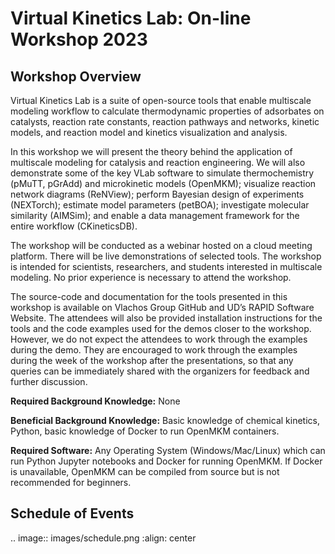 # Virtual Kinetics Lab: On-line Workshop 2023

## Workshop Overview
Virtual Kinetics Lab is a suite of open-source tools that enable multiscale modeling workflow to calculate thermodynamic properties of adsorbates on catalysts, reaction rate constants, reaction pathways and networks, kinetic models, and reaction model and kinetics visualization and analysis.

In this workshop we will present the theory behind the application of multiscale modeling for catalysis and reaction engineering. We will also demonstrate some of the key VLab software to simulate thermochemistry (pMuTT, pGrAdd) and microkinetic models (OpenMKM); visualize reaction network diagrams (ReNView); perform Bayesian design of experiments (NEXTorch); estimate model parameters (petBOA); investigate molecular similarity (AIMSim); and enable a data management framework for the entire workflow (CKineticsDB).

The workshop will be conducted as a webinar hosted on a cloud meeting platform. There will be live demonstrations of selected tools. The workshop is intended for scientists, researchers, and students interested in multiscale modeling. No prior experience is necessary to attend the workshop.

The source-code and documentation for the tools presented in this workshop is available on Vlachos Group GitHub and UD’s RAPID Software Website. The attendees will also be provided installation instructions for the tools and the code examples used for the demos closer to the workshop. However, we do not expect the attendees to work through the examples during the demo. They are encouraged to work through the examples during the week of the workshop after the presentations, so that any queries can be immediately shared with the organizers for feedback and further discussion.

**Required Background Knowledge:** None

**Beneficial Background Knowledge:** Basic knowledge of chemical kinetics, Python, basic knowledge of Docker to run OpenMKM containers.

**Required Software:** Any Operating System (Windows/Mac/Linux) which can run Python Jupyter notebooks and Docker for running OpenMKM. If Docker is unavailable, OpenMKM can be compiled from source but is not recommended for beginners.

## Schedule of Events
.. image:: images/schedule.png
   :align: center
